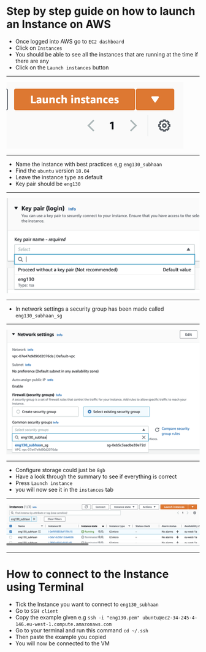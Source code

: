 # Step by step guide on how to launch an Instance on AWS

- Once logged into AWS go to `EC2 dashboard`
- Click on `Instances`
- You should be able to see all the instances that are running at the time if there are any
- Click on the `Launch instances` button 
---
![alt text](https://github.com/Subzy132/eng130-aws-intro/blob/main/images/Step1.png)

---
- Name the instance with best practices e,g `eng130_subhaan`
- Find the `ubuntu` version `18.04`
- Leave the instance type as default
- Key pair should be  `eng130` 
---   
![alt text](https://github.com/Subzy132/eng130-aws-intro/blob/main/images/Step2.png)

---

-  In network settings a security group has been made called `eng130_subhaan_sg` 

---
![alt text](https://github.com/Subzy132/eng130-aws-intro/blob/main/images/Step3.png)

---

-  Configure storage could just be `8gb`
-  Have a look through the summary to see if everything is correct
-  Press `Launch instance` 
-  you will now see it in the `instances` tab 
---

![alt text](https://github.com/Subzy132/eng130-aws-intro/blob/main/images/Step4.png)

---

# How to connect to the Instance using Terminal

- Tick the Instance you want to connect to `eng130_subhaan`
- Go to `SSH client` 
- Copy the example given e.g `ssh -i "eng130.pem" ubuntu@ec2-34-245-4-146.eu-west-1.compute.amazonaws.com` 
- Go to your terminal and run this command `cd ~/.ssh`
- Then paste the example you copied
- You will now be connected to the VM
